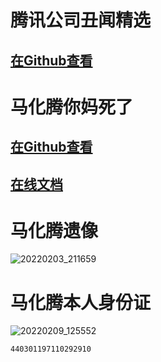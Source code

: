 # 腾讯公司丑闻精选

## [在Github查看](https://zgq-inc.github.io/SB-Tencent/%E8%85%BE%E8%AE%AF%E4%B8%91%E9%97%BB.html)

# 马化腾你妈死了

## [在Github查看](https://zgq-inc.github.io/SB-Tencent/%E9%A9%AC%E5%8C%96%E8%85%BE%E4%BD%A0%E5%A6%88%E6%AD%BB%E4%BA%86.html)

## [在线文档](https://zgqinc-my.sharepoint.com/:t:/g/personal/zgq_zgqinc_onmicrosoft_com/Ea1i0y4fiptPjmGF1Q_f_y4BO1Nt4V4wvr5uWKCKltli9g?e=7T7q87)

# 马化腾遗像

![20220203_211659](https://cdn.jsdelivr.net/gh/ZGQ-inc/my-picture@master/20220201/20220203_211659.33cdxzffwn20.jpg)

# 马化腾本人身份证

![20220209_125552](https://cdn.jsdelivr.net/gh/ZGQ-inc/my-picture@master/20220201/20220209_125552.78o85n3yz0o0.jpg)

`440301197110292910`